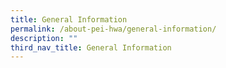 ```yaml
---
title: General Information
permalink: /about-pei-hwa/general-information/
description: ""
third_nav_title: General Information
---
```


